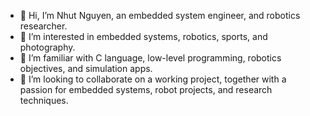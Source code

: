 - 👋 Hi, I’m Nhut Nguyen, an embedded system engineer, and robotics researcher.
- 👀 I’m interested in embedded systems, robotics, sports, and photography.
- 🌱 I’m familiar with C language, low-level programming, robotics objectives, and simulation apps.
- 💞️ I’m looking to collaborate on a working project, together with a passion for embedded systems, robot projects, and research techniques.
